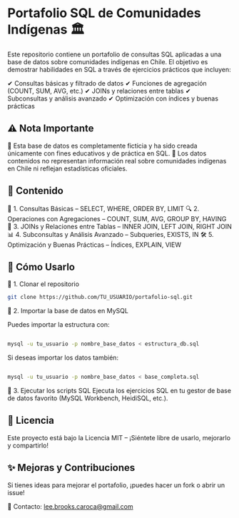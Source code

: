 # Portafolio SQL de Comunidades Indígenas 🏛️
Este repositorio contiene un portafolio de consultas SQL aplicadas a una base de datos sobre comunidades indígenas en Chile.
El objetivo es demostrar habilidades en SQL a través de ejercicios prácticos que incluyen:

✔ Consultas básicas y filtrado de datos
✔ Funciones de agregación (COUNT, SUM, AVG, etc.)
✔ JOINs y relaciones entre tablas
✔ Subconsultas y análisis avanzado
✔ Optimización con índices y buenas prácticas

## ⚠️ Nota Importante
📌 Esta base de datos es completamente ficticia y ha sido creada únicamente con fines educativos y de práctica en SQL.
📌 Los datos contenidos no representan información real sobre comunidades indígenas en Chile ni reflejan estadísticas oficiales.

## 📂 Contenido
📌 1. Consultas Básicas – SELECT, WHERE, ORDER BY, LIMIT
🔍 2. Operaciones con Agregaciones – COUNT, SUM, AVG, GROUP BY, HAVING
🔗 3. JOINs y Relaciones entre Tablas – INNER JOIN, LEFT JOIN, RIGHT JOIN
📊 4. Subconsultas y Análisis Avanzado – Subqueries, EXISTS, IN
🛠️ 5. Optimización y Buenas Prácticas – Índices, EXPLAIN, VIEW

## 🚀 Cómo Usarlo

🔹 1. Clonar el repositorio
```sh
git clone https://github.com/TU_USUARIO/portafolio-sql.git
```
🔹 2. Importar la base de datos en MySQL

Puedes importar la estructura con:

```sh

mysql -u tu_usuario -p nombre_base_datos < estructura_db.sql
```
Si deseas importar los datos también:

```sh

mysql -u tu_usuario -p nombre_base_datos < base_completa.sql
```
🔹 3. Ejecutar los scripts SQL
Ejecuta los ejercicios SQL en tu gestor de base de datos favorito (MySQL Workbench, HeidiSQL, etc.).

## 📜 Licencia
Este proyecto está bajo la Licencia MIT – ¡Siéntete libre de usarlo, mejorarlo y compartirlo!

## ✨ Mejoras y Contribuciones
Si tienes ideas para mejorar el portafolio, ¡puedes hacer un fork o abrir un issue!

📧 Contacto: lee.brooks.caroca@gmail.com